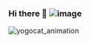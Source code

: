 ### Hi there 👋 ![image](https://user-images.githubusercontent.com/118692087/219830763-26c059ed-bb16-49e5-be9f-4ec052327028.png)


![yogocat_animation](https://user-images.githubusercontent.com/118692087/219830212-33eeb4c5-a159-4a76-a0eb-afe27cc1f399.gif)


<!--
**VirmarSosa/virmarsosa** is a ✨ _special_ ✨ repository because its `README.md` (this file) appears on your GitHub profile.
![code](https://user-images.githubusercontent.com/118692087/219829842-33538668-c6e9-42a7-919c-ee15c4632dbe.gif)

Here are some ideas to get you started:

- 🔭 I’m currently working on Amazon
- 🌱 I’m currently learning Data Science
- 🤔 i’m looking for help with coding skills

